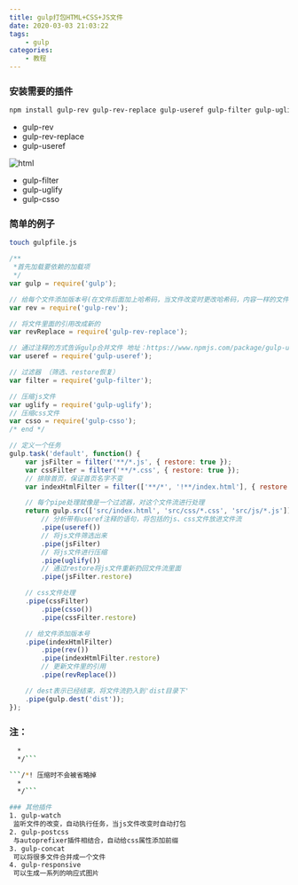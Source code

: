 ```yaml
---
title: gulp打包HTML+CSS+JS文件
date: 2020-03-03 21:03:22
tags:	
	- gulp
categories:
	- 教程
---
```


### 安装需要的插件

```sh
npm install gulp-rev gulp-rev-replace gulp-useref gulp-filter gulp-uglify gulp-csso --save-dev
```

- gulp-rev
- gulp-rev-replace
- gulp-useref

![html](https://upload-images.jianshu.io/upload_images/3735344-373d70760ceb2f6e.png?imageMogr2/auto-orient/strip|imageView2/2/w/739/format/webp)

- gulp-filter
- gulp-uglify
- gulp-csso

### 简单的例子

```sh
touch gulpfile.js
```

```javascript
/**
 *首先加载要依赖的加载项
 */
var gulp = require('gulp');

// 给每个文件添加版本号(在文件后面加上哈希码，当文件改变时更改哈希码，内容一样的文件哈希码一样(即使修改时间不一样))
var rev = require('gulp-rev');

// 将文件里面的引用改成新的
var revReplace = require('gulp-rev-replace');

// 通过注释的方式告诉gulp合并文件 地址：https://www.npmjs.com/package/gulp-useref
var useref = require('gulp-useref');

// 过滤器 （筛选、restore恢复）
var filter = require('gulp-filter');

// 压缩js文件
var uglify = require('gulp-uglify');
// 压缩css文件
var csso = require('gulp-csso');
/* end */

// 定义一个任务
gulp.task('default', function() {
    var jsFilter = filter('**/*.js', { restore: true });
    var cssFilter = filter('**/*.css', { restore: true });
    // 排除首页，保证首页名字不变
    var indexHtmlFilter = filter(['**/*', '!**/index.html'], { restore: true });

    // 每个pipe处理就像是一个过滤器，对这个文件流进行处理
    return gulp.src(['src/index.html', 'src/css/*.css', 'src/js/*.js'])
        // 分析带有useref注释的语句，将包括的js、css文件放进文件流
        .pipe(useref())
        // 将js文件筛选出来
        .pipe(jsFilter)
        // 将js文件进行压缩
        .pipe(uglify())
        // 通过restore将js文件重新扔回文件流里面
        .pipe(jsFilter.restore)

    // css文件处理
    .pipe(cssFilter)
        .pipe(csso())
        .pipe(cssFilter.restore)

    // 给文件添加版本号
    .pipe(indexHtmlFilter)
        .pipe(rev())
        .pipe(indexHtmlFilter.restore)
        // 更新文件里的引用
        .pipe(revReplace())

    // dest表示已经结束，将文件流扔入到'dist目录下'
    .pipe(gulp.dest('dist'));
});
```

### 注：

~~~sh
  *
  */```

```/*! 压缩时不会被省略掉
  *
  */```

### 其他插件
1. gulp-watch 
 监听文件的改变，自动执行任务，当js文件改变时自动打包
2. gulp-postcss
 与autoprefixer插件相结合，自动给css属性添加前缀
3. gulp-concat
 可以将很多文件合并成一个文件
4. gulp-responsive
 可以生成一系列的响应式图片
~~~

